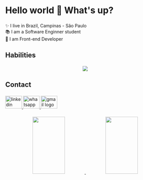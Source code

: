 <h1 align="left">Hello world 👋 What's up?</h1>

###

<p align="left">✨ I live in Brazil, Campinas - São Paulo<br>📚 I am a Software Enginner student<br>🎯 I am Front-end Developer</p>

###

<h2 align="left">Habilities</h2>

###
<p align="center">
    <img src="https://skillicons.dev/icons?i=html,css,sass,bootstrap,tailwind,js,ts,react,styledcomponents,nodejs,express,mysql,mongo,git" />
</p>

<h2 align="left">Contact</h2>

###

<div align="left">
  <a href="https://www.linkedin.com/in/vinicius-celestino/" target="_blank">
    <img src="https://raw.githubusercontent.com/maurodesouza/profile-readme-generator/master/src/assets/icons/social/linkedin/default.svg" width="52" height="40" alt="linkedin logo"  />
  </a>
  <a href="https://api.whatsapp.com/send?phone=5519983100871" target="_blank">
    <img src="https://raw.githubusercontent.com/maurodesouza/profile-readme-generator/master/src/assets/icons/social/whatsapp/default.svg" width="52" height="40" alt="whatsapp logo"  />
  </a>
  <a href="vinigtr386@gmail.com" target="_blank">
    <img src="https://raw.githubusercontent.com/maurodesouza/profile-readme-generator/master/src/assets/icons/social/gmail/default.svg" width="52" height="40" alt="gmail logo"  />
  </a>
</div>

###
<div align="center">
  <a href="https://github.com/ViniDevBR">
  <img height="180em" width="45%" src="https://github-readme-stats.vercel.app/api?username=ViniDevBR&show_icons=true&theme=github_dark&include_all_commits=true&count_private=true"/>
  <img height="180em" width="45%" src="https://github-readme-stats.vercel.app/api/top-langs/?username=ViniDevBR&layout=compact&langs_count=7&theme=github_dark"/>
</div>

###
